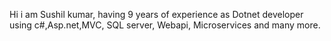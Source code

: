 Hi i am Sushil kumar, having 9 years of experience as Dotnet developer using c#,Asp.net,MVC, SQL server, Webapi, Microservices  and many more.
